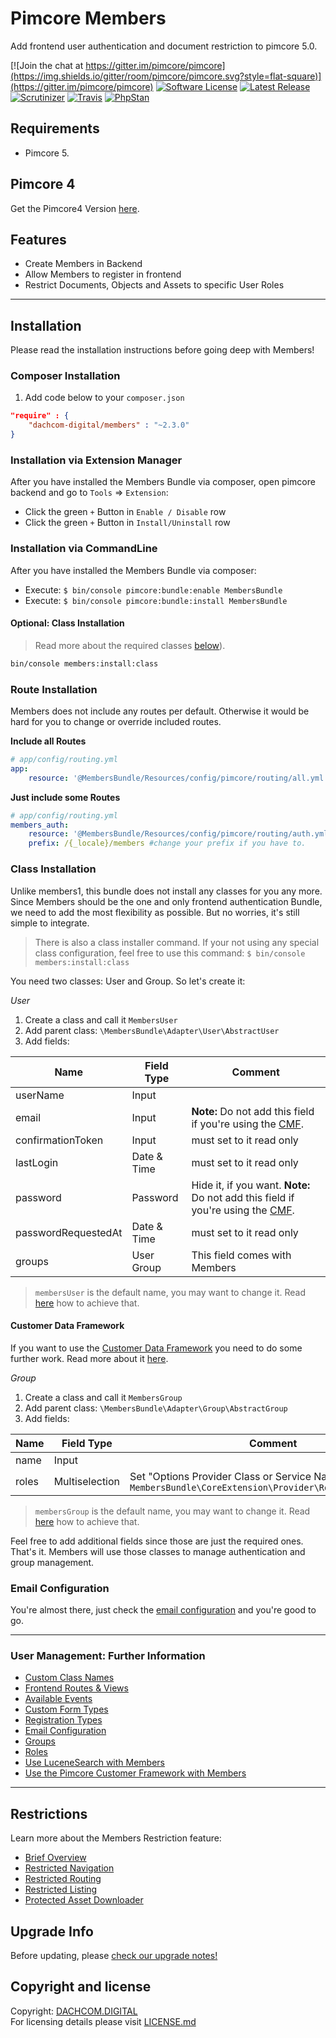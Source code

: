 # Pimcore Members
Add frontend user authentication and document restriction to pimcore 5.0.

[![Join the chat at https://gitter.im/pimcore/pimcore](https://img.shields.io/gitter/room/pimcore/pimcore.svg?style=flat-square)](https://gitter.im/pimcore/pimcore)
[![Software License](https://img.shields.io/badge/license-GPLv3-brightgreen.svg?style=flat-square)](LICENSE.md)
[![Latest Release](https://img.shields.io/packagist/v/dachcom-digital/members.svg?style=flat-square)](https://packagist.org/packages/dachcom-digital/members)
[![Scrutinizer](https://img.shields.io/scrutinizer/g/dachcom-digital/pimcore-members.svg?style=flat-square)](https://www.scrutinizer-ci.com/g/dachcom-digital/pimcore-members/)
[![Travis](https://img.shields.io/travis/dachcom-digital/pimcore-members/master.svg?style=flat-square)](https://travis-ci.org/dachcom-digital/pimcore-members)
[![PhpStan](https://img.shields.io/badge/PHPStan-level%202-brightgreen.svg?style=flat-square)](#)

## Requirements
* Pimcore 5.

## Pimcore 4 
Get the Pimcore4 Version [here](https://github.com/dachcom-digital/pimcore-members/tree/pimcore4).

## Features
* Create Members in Backend
* Allow Members to register in frontend
* Restrict Documents, Objects and Assets to specific User Roles

* * *

## Installation
Please read the installation instructions before going deep with Members!

### Composer Installation
1. Add code below to your `composer.json`    

```json
"require" : {
    "dachcom-digital/members" : "~2.3.0"
}
```

### Installation via Extension Manager
After you have installed the Members Bundle via composer, open pimcore backend and go to `Tools` => `Extension`:
- Click the green `+` Button in `Enable / Disable` row
- Click the green `+` Button in `Install/Uninstall` row

### Installation via CommandLine
After you have installed the Members Bundle via composer:
- Execute: `$ bin/console pimcore:bundle:enable MembersBundle`
- Execute: `$ bin/console pimcore:bundle:install MembersBundle`

#### Optional: Class Installation

> Read more about the required classes [below](./README.md#class-installation)).

```bash
bin/console members:install:class
```

### Route Installation
Members does not include any routes per default. Otherwise it would be hard for you to change or override included routes. 

**Include all Routes**
```yaml
# app/config/routing.yml
app:
    resource: '@MembersBundle/Resources/config/pimcore/routing/all.yml'
```

**Just include some Routes**
```yaml
# app/config/routing.yml
members_auth:
    resource: '@MembersBundle/Resources/config/pimcore/routing/auth.yml'
    prefix: /{_locale}/members #change your prefix if you have to.
```

### Class Installation
Unlike members1, this bundle does not install any classes for you any more.
Since Members should be the one and only frontend authentication Bundle, we need to add the most flexibility as possible.
But no worries, it's still simple to integrate.

> There is also a class installer command. If your not using any special class configuration, feel free to use this command: `$ bin/console members:install:class`

You need two classes: User and Group. So let's create it:

*User*  
1. Create a class and call it `MembersUser`
2. Add parent class: `\MembersBundle\Adapter\User\AbstractUser`
3. Add fields:

| Name | Field Type | Comment |
|---------------------|-------------|-------------------------------|
| userName | Input |  |
| email | Input |  **Note:** Do not add this field if you're using the [CMF](docs/20_CustomClassName.md). |
| confirmationToken | Input | must set to it read only |
| lastLogin | Date & Time | must set to it read only |
| password | Password | Hide it, if you want. **Note:** Do not add this field if you're using the [CMF](docs/20_CustomClassName.md). |
| passwordRequestedAt | Date & Time | must set to it read only |
| groups | User Group | This field comes with Members |

> `membersUser` is the default name, you may want to change it. Read [here](docs/20_CustomClassName.md) how to achieve that.

#### Customer Data Framework
If you want to use the [Customer Data Framework](https://github.com/pimcore/customer-data-framework) you need to do some further work. Read more about it [here](docs/300_CustomerDataFw.md).

*Group*  
1. Create a class and call it `MembersGroup`
2. Add parent class: `\MembersBundle\Adapter\Group\AbstractGroup`
3. Add fields:

| Name | Field Type | Comment |
|---------------------|-------------|-------------------------------|
| name | Input |  |
| roles | Multiselection | Set "Options Provider Class or Service Name" to `MembersBundle\CoreExtension\Provider\RoleOptionsProvider` |

> `membersGroup` is the default name, you may want to change it. Read [here](docs/20_CustomClassName.md) how to achieve that.

Feel free to add additional fields since those are just the required ones. That's it. Members will use those classes to manage authentication and group management.

### Email Configuration
You're almost there, just check the [email configuration](docs/70_EmailConfiguration.md) and you're good to go.

* * *

### User Management: Further Information
- [Custom Class Names](docs/20_CustomClassName.md)
- [Frontend Routes & Views](docs/30_FrontendRoutes.md)
- [Available Events](docs/40_Events.md)
- [Custom Form Types](docs/50_CustomFormTypes.md)
- [Registration Types](docs/60_RegistrationTypes.md)
- [Email Configuration](docs/70_EmailConfiguration.md)
- [Groups](docs/80_Groups.md)
- [Roles](docs/90_Roles.md)
- [Use LuceneSearch with Members](docs/100_LuceneSearch.md)
- [Use the Pimcore Customer Framework with Members](docs/300_CustomerDataFw.md)

* * *

## Restrictions
Learn more about the Members Restriction feature:

- [Brief Overview](docs/200_Restrictions.md)
- [Restricted Navigation](docs/210_RestrictedNavigation.md)
- [Restricted Routing](docs/220_RestrictedRouting.md)
- [Restricted Listing](docs/230_RestrictListing.md)
- [Protected Asset Downloader](docs/240_AssetProtection.md)

## Upgrade Info
Before updating, please [check our upgrade notes!](UPGRADE.md)

## Copyright and license
Copyright: [DACHCOM.DIGITAL](http://dachcom-digital.ch)  
For licensing details please visit [LICENSE.md](LICENSE.md)  
